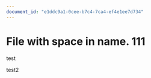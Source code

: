 ```yaml
---
document_id: "e1ddc9a1-0cee-b7c4-7ca4-ef4e1ee7d734"
---
```


# File with space in name. 111

test


test2
